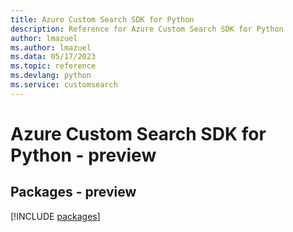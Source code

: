 ```yaml
---
title: Azure Custom Search SDK for Python
description: Reference for Azure Custom Search SDK for Python
author: lmazuel
ms.author: lmazuel
ms.data: 05/17/2023
ms.topic: reference
ms.devlang: python
ms.service: customsearch
---
```

# Azure Custom Search SDK for Python - preview
## Packages - preview
[!INCLUDE [packages](custom-search-index.md)]